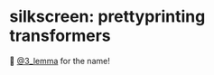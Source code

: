 # silkscreen: prettyprinting transformers

🎩 [@3_lemma](https://twitter.com/3_lemma/status/1304570835189915648) for the name!
